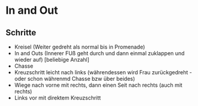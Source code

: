 
# In and Out

## Schritte

- Kreisel (Weiter gedreht als normal bis in Promenade)
- In and Outs (Innerer FUß geht durch und dann einmal zuklappen und wieder auf) [beliebige Anzahl]
- Chasse
- Kreuzschritt leicht nach links (währendessen wird Frau zurückgedreht - oder schon währenmd Chasse bzw über beides)
- Wiege nach vorne mit rechts, dann einen Seit nach rechts (auch mit rechts)
- Links vor mit direktem Kreuzschritt
